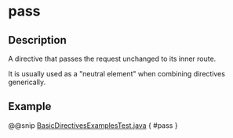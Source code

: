 # pass

## Description

A directive that passes the request unchanged to its inner route.

It is usually used as a "neutral element" when combining directives generically.

## Example

@@snip [BasicDirectivesExamplesTest.java]($test$/java/docs/http/javadsl/server/directives/BasicDirectivesExamplesTest.java) { #pass }
